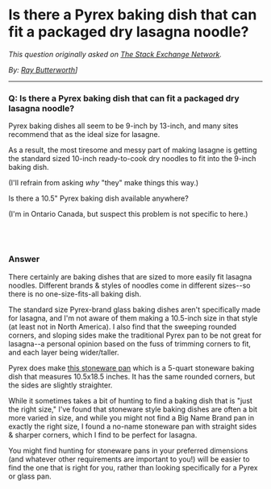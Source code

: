 # Is there a Pyrex baking dish that can fit a packaged dry lasagna noodle?

_This question originally asked on [The Stack Exchange Network](https://dba.stackexchange.com/q/115314)._

_By: [Ray Butterworth](https://dba.stackexchange.com/u/78873)]_
<br><hr>
### Q: Is there a Pyrex baking dish that can fit a packaged dry lasagna noodle?
<p>Pyrex baking dishes all seem to be 9-inch by 13-inch, and many sites recommend that as the ideal size for lasagne.</p>
<p>As a result, the most tiresome and messy part of making lasagne is getting the standard sized 10-inch ready-to-cook dry noodles to fit into the 9-inch baking dish.</p>
<p>(I'll refrain from asking <em>why</em> &quot;they&quot; make things this way.)</p>
<p>Is there a 10.5&quot; Pyrex baking dish available anywhere?</p>
<p>(I'm in Ontario Canada, but suspect this problem is not specific to here.)</p>

<br><br>
### Answer 
<p>There certainly are baking dishes that are sized to more easily fit lasagna noodles. Different brands &amp; styles of noodles come in different sizes--so there is no one-size-fits-all baking dish.</p>
<p>The standard size Pyrex-brand glass baking dishes aren't specifically made for lasagna, and I'm not aware of them making a 10.5-inch size in that style (at least not in North America). I also find that the sweeping rounded corners, and sloping sides make the traditional Pyrex pan to be not great for lasagna--a personal opinion based on the fuss of trimming corners to fit, and each layer being wider/taller.</p>
<p>Pyrex does make <a href="https://www.pyrexhome.com/product/modern-ash-stoneware-5-quart-baker" rel="nofollow noreferrer">this stoneware pan</a> which is a 5-quart stoneware baking dish that measures 10.5x18.5 inches. It has the same rounded corners, but the sides are slightly straighter.</p>
<p>While it sometimes takes a bit of hunting to find a baking dish that is &quot;just the right size,&quot; I've found that stoneware style baking dishes are often a bit more varied in size, and while you might not find a Big Name Brand pan in exactly the right size, I found a no-name stoneware pan with straight sides &amp; sharper corners, which I find to be perfect for lasagna.</p>
<p>You might find hunting for stoneware pans in your preferred dimensions (and whatever other requirements are important to you!) will be easier to find the one that is right for you, rather than looking specifically for a Pyrex or glass pan.</p>

